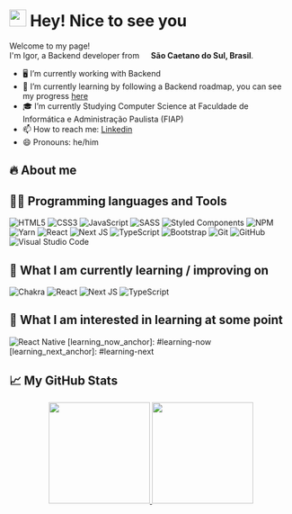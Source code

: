 <h1> <img src="https://emojis.slackmojis.com/emojis/images/1531849430/4246/blob-sunglasses.gif?1531849430" width="30"/> Hey! Nice to see you </h1>

<div>
  <p>
    Welcome to my page!
    </br>
    I'm Igor, a Backend developer from <img src="https://cdn-icons-png.flaticon.com/512/299/299693.png" width="13"/> <b>São Caetano do Sul, Brasil</b>.
  </p>
</div>

- 🖥 I’m currently working with Backend
- 🌱 I’m currently learning by following a Backend roadmap, you can see my progress <a href="https://github.com/ilgarcia/Learning-Backend">here</a> 
- 🎓 I’m currently Studying Computer Science at Faculdade de Informática e Administração Paulista (FIAP) 
- 📫 How to reach me: <a href="https://github.com/ilgarcia/Learning-Backend">Linkedin</a>
- 😄 Pronouns: he/him

## 🔥 About me

<!-- Badges -->
<!-- https://javascript.plainenglish.io/how-to-make-custom-language-badges-for-your-profile-using-shields-io-d2aeaf016b6b -->

## 👨‍💻 Programming languages and Tools

![HTML5](https://img.shields.io/badge/html5-%23E34F26.svg?style=for-the-badge&logo=html5&logoColor=white)
![CSS3](https://img.shields.io/badge/css3-%231572B6.svg?style=for-the-badge&logo=css3&logoColor=white)
![JavaScript](https://img.shields.io/badge/javascript-%23323330.svg?style=for-the-badge&logo=javascript&logoColor=%23F7DF1E)
![SASS](https://img.shields.io/badge/SASS-hotpink.svg?style=for-the-badge&logo=SASS&logoColor=white)
![Styled Components](https://img.shields.io/badge/styled--components-DB7093?style=for-the-badge&logo=styled-components&logoColor=white)
![NPM](https://img.shields.io/badge/NPM-%23000000.svg?style=for-the-badge&logo=npm&logoColor=white)
![Yarn](https://img.shields.io/badge/yarn-%232C8EBB.svg?style=for-the-badge&logo=yarn&logoColor=white)
![React](https://img.shields.io/badge/react-%2320232a.svg?style=for-the-badge&logo=react&logoColor=%2361DAFB)
![Next JS](https://img.shields.io/badge/Next-black?style=for-the-badge&logo=next.js&logoColor=white)
![TypeScript](https://img.shields.io/badge/typescript-%23007ACC.svg?style=for-the-badge&logo=typescript&logoColor=white)
![Bootstrap](https://img.shields.io/badge/bootstrap-%23563D7C.svg?style=for-the-badge&logo=bootstrap&logoColor=white)
![Git](https://img.shields.io/badge/git-%23F05033.svg?style=for-the-badge&logo=git&logoColor=white)
![GitHub](https://img.shields.io/badge/github-%23121011.svg?style=for-the-badge&logo=github&logoColor=white)
![Visual Studio Code](https://img.shields.io/badge/Visual%20Studio%20Code-0078d7.svg?style=for-the-badge&logo=visual-studio-code&logoColor=white)

## 📖  What I am currently learning / improving on

![Chakra](https://img.shields.io/badge/chakra-%234ED1C5.svg?style=for-the-badge&logo=chakraui&logoColor=white)
![React](https://img.shields.io/badge/react-%2320232a.svg?style=for-the-badge&logo=react&logoColor=%2361DAFB)
![Next JS](https://img.shields.io/badge/Next-black?style=for-the-badge&logo=next.js&logoColor=white)
![TypeScript](https://img.shields.io/badge/typescript-%23007ACC.svg?style=for-the-badge&logo=typescript&logoColor=white)

## 👾  What I am interested in learning at some point

[tech_tools_anchor]: #Hi--
![React Native](https://img.shields.io/badge/react_native-%2320232a.svg?style=for-the-badge&logo=react&logoColor=%2361DAFB)
[learning_now_anchor]: #learning-now
[learning_next_anchor]: #learning-next

## 📈 My GitHub Stats
<div align="center">
  <a href="https://github.com/ilgarcia">  
  <img height="180em" src="https://github-readme-stats.vercel.app/api?username=ilgarcia&show_icons=true&theme=react&include_all_commits=true&count_private=true"/>
  <img height="180em" src="https://github-readme-stats.vercel.app/api/top-langs/?username=ilgarcia&layout=compact&langs_count=7&theme=react"/>
</div>
